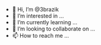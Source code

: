 - 👋 Hi, I’m @3brazik
- 👀 I’m interested in ...
- 🌱 I’m currently learning ...
- 💞️ I’m looking to collaborate on ...
- 📫 How to reach me ...

<!---
3brazik/3brazik is a ✨ special ✨ repository because its `README.md` (this file) appears on your GitHub profile.
You can click the Preview link to take a look at your changes.
--->
